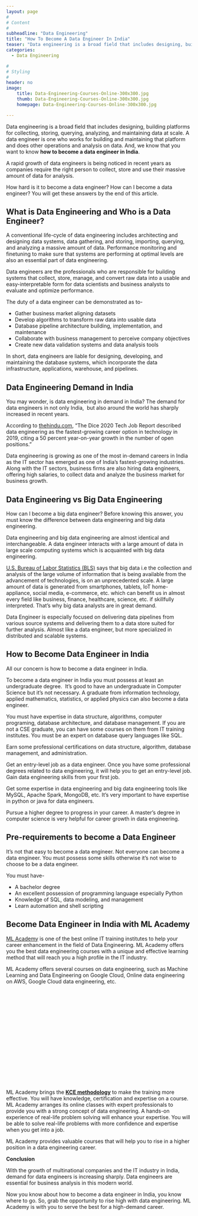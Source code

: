 ```yaml
---
layout: page
#
# Content
#
subheadline: "Data Engineering"
title: "How To Become A Data Engineer In India"
teaser: "Data engineering is a broad field that includes designing, building platforms for collecting, storing, querying, analyzing, and maintaining data at scale. A data engineer is one who works for building and maintaining that platform and does other ope"
categories:
  - Data Engineering

#
# Styling
#
header: no
image:
    title: Data-Engineering-Courses-Online-300x300.jpg
    thumb: Data-Engineering-Courses-Online-300x300.jpg
    homepage: Data-Engineering-Courses-Online-300x300.jpg

---
```


Data engineering is a broad field that includes designing, building platforms for collecting, storing, querying, analyzing, and maintaining data at scale. A data engineer is one who works for building and maintaining that platform and does other operations and analysis on data. And, we know that you want to know **how to become a data engineer in India**.


A rapid growth of data engineers is being noticed in recent years as companies require the right person to collect, store and use their massive amount of data for analysis. 


How hard is it to become a data engineer? How can I become a data engineer? You will get these answers by the end of this article.


**What is Data Engineering and Who is a Data Engineer?**
--------------------------------------------------------


A conventional life-cycle of data engineering includes architecting and designing data systems, data gathering, and storing, importing, querying, and analyzing a massive amount of data. Performance monitoring and finetuning to make sure that systems are performing at optimal levels are also an essential part of data engineering.  


Data engineers are the professionals who are responsible for building systems that collect, store, manage, and convert raw data into a usable and easy-interpretable form for data scientists and business analysts to evaluate and optimize performance.


The duty of a data engineer can be demonstrated as to-


* Gather business market aligning datasets
* Develop algorithms to transform raw data into usable data
* Database pipeline architecture building, implementation, and maintenance
* Collaborate with business management to perceive company objectives
* Create new data validation systems and data analysis tools


In short, data engineers are liable for designing, developing, and maintaining the database systems, which incorporate the data infrastructure, applications, warehouse, and pipelines.


**Data Engineering Demand in India**
------------------------------------


You may wonder, is data engineering in demand in India? The demand for data engineers in not only India,  but also around the world has sharply increased in recent years.


According to [thehindu.com](https://www.thehindu.com/education/careers/data-engineering-in-focus/article34885337.ece), “The Dice 2020 Tech Job Report described data engineering as the fastest-growing career option in technology in 2019, citing a 50 percent year-on-year growth in the number of open positions.”


Data engineering is growing as one of the most in-demand careers in India as the IT sector has emerged as one of India’s fastest-growing industries. Along with the IT sectors, business firms are also hiring data engineers, offering high salaries, to collect data and analyze the business market for business growth.


**Data Engineering vs Big Data Engineering**
--------------------------------------------


How can I become a big data engineer? Before knowing this answer, you must know the difference between data engineering and big data engineering.


Data engineering and big data engineering are almost identical and interchangeable. A data engineer interacts with a large amount of data in large scale computing systems which is acquainted with big data engineering.


[U.S. Bureau of Labor Statistics (BLS)](https://www.bls.gov/opub/btn/volume-7/big-data-adds-up.htm) says that big data i.e the collection and analysis of the large volume of information that is being available from the advancement of technologies, is on an unprecedented scale. A large amount of data is generated from smartphones, tablets, IoT home-appliance, social media, e-commerce, etc. which can benefit us in almost every field like business, finance, healthcare, science, etc. if skillfully interpreted. That’s why big data analysts are in great demand.


Data Engineer is especially focused on delivering data pipelines from various source systems and delivering them to a data store suited for further analysis. Almost like a data engineer, but more specialized in distributed and scalable systems. 


**How to Become Data Engineer in India**
----------------------------------------


All our concern is how to become a data engineer in India. 


To become a data engineer in India you must possess at least an undergraduate degree.  It’s good to have an undergraduate in Computer Science but it’s not necessary. A graduate from information technology, applied mathematics, statistics, or applied physics can also become a data engineer.


You must have expertise in data structure, algorithms, computer programing, database architecture, and database management. If you are not a CSE graduate, you can have some courses on them from IT training institutes. You must be an expert on database query languages like SQL.


Earn some professional certifications on data structure, algorithm, database management, and administration.


Get an entry-level job as a data engineer. Once you have some professional degrees related to data engineering, it will help you to get an entry-level job. Gain data engineering skills from your first job.


Get some expertise in data engineering and big data engineering tools like MySQL, Apache Spark, MongoDB, etc. It’s very important to have expertise in python or java for data engineers.


Pursue a higher degree to progress in your career. A master’s degree in computer science is very helpful for career growth in data engineering.


**Pre-requirements to become a Data Engineer**
----------------------------------------------


It’s not that easy to become a data engineer. Not everyone can become a data engineer. You must possess some skills otherwise it’s not wise to choose to be a data engineer.


You must have-


* A bachelor degree
* An excellent possession of programming language especially Python
* Knowledge of SQL, data modeling, and management
* Learn automation and shell scripting


**Become Data Engineer in India with ML Academy**
-------------------------------------------------


[ML Academy](https://mlacademy.io/course/) is one of the best online IT training institutes to help your career enhancement in the field of Data Engineering. ML Academy offers you the best data engineering courses with a unique and effective learning method that will reach you a high profile in the IT industry.


ML Academy offers several courses on data engineering, such as Machine Learning and Data Engineering on Google Cloud, Online data engineering on AWS, Google Cloud data engineering, etc.


![KCE Framework](data:image/svg+xml,%3Csvg%20xmlns='http://www.w3.org/2000/svg'%20viewBox='0%200%201024%20547'%3E%3C/svg%3E)
ML Academy brings the **[KCE methodology](https://mlacademy.io/kce-process/)** to make the training more effective. You will have knowledge, certification and expertise on a course. ML Academy arranges its online classes with expert professionals to provide you with a strong concept of data engineering. A hands-on experience of real-life problem solving will enhance your expertise. You will be able to solve real-life problems with more confidence and expertise when you get into a job. 


ML Academy provides valuable courses that will help you to rise in a higher position in a data engineering career.


**Conclusion**


With the growth of multinational companies and the IT industry in India, demand for data engineers is increasing sharply. Data engineers are essential for business analysis in this modern world. 


Now you know about how to become a data engineer in India, you know where to go. So, grab the opportunity to rise high with data engineering. ML Academy is with you to serve the best for a high-demand career.


